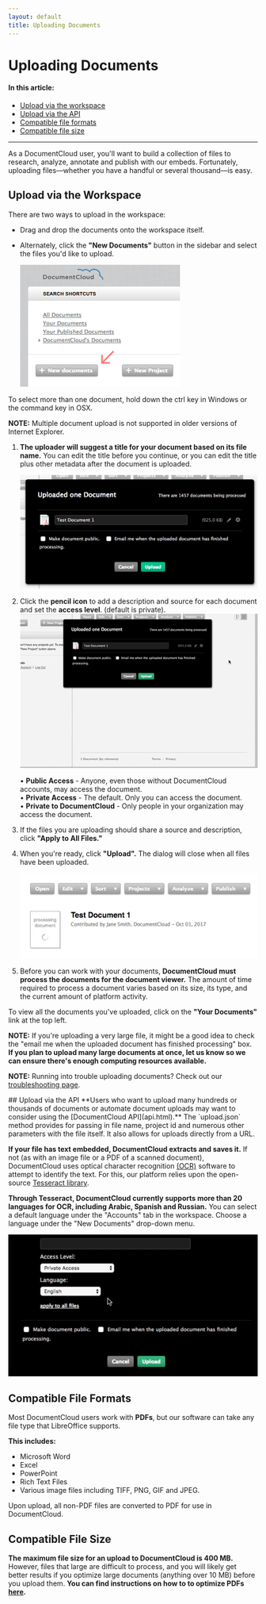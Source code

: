 ```yaml
---
layout: default
title: Uploading Documents
---
```


# Uploading Documents

#### In this article:

* [Upload via the workspace](#upload-via-the-workspace)
* [Upload via the API](#upload-via-the-api)
* [Compatible file formats](#compatible-file-formats)
* [Compatible file size](#compatible-file-size)

***

As a DocumentCloud user, you'll want to build a collection of files to research, analyze, annotate and publish with our embeds. Fortunately, uploading files—whether you have a handful or several thousand—is easy.

## Upload via the Workspace
There are two ways to upload in the workspace:

* Drag and drop the documents onto the workspace itself. 

* Alternately, click the **"New Documents"** button in the sidebar and select the files you'd like to upload. 
    
    ![uploading 1](./images/uploading_documents/newdoc.png)

To select more than one document, hold down the ctrl key in Windows or the command key in OSX.

<div class="note"><b>NOTE:</b> Multiple document upload is not supported in older versions of Internet Explorer.</div>


1. **The uploader will suggest a title for your document based on its file name.** You can edit the title before you continue, or you can edit the title plus other metadata after the document is uploaded. 

    ![uploading 2](./images/uploading_documents/upload.png)

2. Click the **pencil icon** to add a description and source for each document and set the **access level**. (default is private).      
    ![uploading 3](./images/uploading_documents/uploading_documents.gif)
    
    • **Public Access** - Anyone, even those without DocumentCloud accounts, may access the document.   
    • **Private Access** - The default. Only you can access the document.   
    • **Private to DocumentCloud** - Only people in your organization may access the document.  

3. If the files you are uploading should share a source and description, click **"Apply to All Files."**
4. When you're ready, click **"Upload".** The dialog will close when all files have been uploaded.

    ![uploading 4](./images/uploading_documents/uploading_documents2.gif)
5. Before you can work with your documents, **DocumentCloud must process the documents for the document viewer.** The amount of time required to process a document varies based on its size, its type, and the current amount of platform activity.

To view all the documents you've uploaded, click on the **"Your Documents"** link at the top left.

<p class="note"><b>NOTE:</b> If you're uploading a very large file, it might be a good idea to check the "email me when the uploaded document has finished processing" box. <b>If you plan to upload many large documents at once, let us know so we can ensure there's enough computing resources available.</b></p>

<p class="note"><b>NOTE:</b> Running into trouble uploading documents? Check out our <a href="troubleshooting.html">troubleshooting page</a>.</p>
## Upload via the API
**Users who want to upload many hundreds or thousands of documents or automate document uploads may want to consider using the [DocumentCloud API](api.html).** The `upload.json` method provides for passing in file name, project id and numerous other parameters with the file itself. It also allows for uploads directly from a URL.

**If your file has text embedded, DocumentCloud extracts and saves it.** If not (as with an image file or a PDF of a scanned document), DocumentCloud uses optical character recognition [(OCR)](https://en.wikipedia.org/wiki/Optical_character_recognition) software to attempt to identify the text. For this, our platform relies upon the open-source [Tesseract library](https://github.com/tesseract-ocr/tesseract).

**Through Tesseract, DocumentCloud currently supports more than 20 languages for OCR, including Arabic, Spanish and Russian.** You can select a default language under the "Accounts" tab in the workspace. Choose a language under the "New Documents" drop-down menu.

![Documentcloud languages](./images/uploading_documents/uploading_documents3.gif)

## Compatible File Formats
Most DocumentCloud users work with **PDFs**, but our software can take any file type that LibreOffice supports.

**This includes:**
* Microsoft Word
* Excel
* PowerPoint
* Rich Text Files
* Various image files including TIFF, PNG, GIF and JPEG.

Upon upload, all non-PDF files are converted to PDF for use in DocumentCloud.
## Compatible File Size
**The maximum file size for an upload to DocumentCloud is 400 MB.** However, files that large are difficult to process, and you will likely get better results if you optimize large documents (anything over 10 MB) before you upload them. **You can find instructions on how to to optimize PDFs [here](troubleshooting.html#optimizing-pdfs).**

